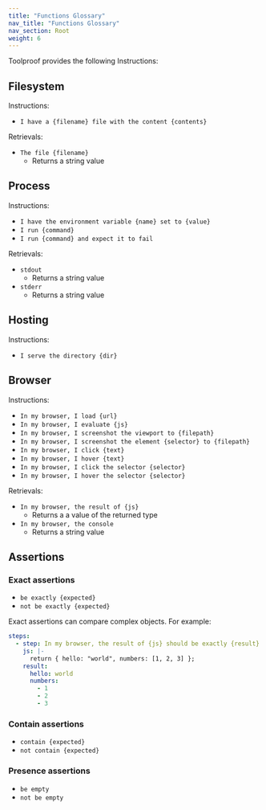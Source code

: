 ```yaml
---
title: "Functions Glossary"
nav_title: "Functions Glossary"
nav_section: Root
weight: 6
---
```


Toolproof provides the following Instructions:

## Filesystem

Instructions:
- `I have a {filename} file with the content {contents}`

Retrievals:
- `The file {filename}`
  - Returns a string value

## Process

Instructions:
- `I have the environment variable {name} set to {value}`
- `I run {command}`
- `I run {command} and expect it to fail`

Retrievals:
- `stdout`
  - Returns a string value
- `stderr`
  - Returns a string value

## Hosting

Instructions:
- `I serve the directory {dir}`

## Browser

Instructions:
- `In my browser, I load {url}`
- `In my browser, I evaluate {js}`
- `In my browser, I screenshot the viewport to {filepath}`
- `In my browser, I screenshot the element {selector} to {filepath}`
- `In my browser, I click {text}`
- `In my browser, I hover {text}`
- `In my browser, I click the selector {selector}`
- `In my browser, I hover the selector {selector}`

Retrievals:
- `In my browser, the result of {js}`
  - Returns a a value of the returned type
- `In my browser, the console`
  - Returns a string value

## Assertions

### Exact assertions
- `be exactly {expected}`
- `not be exactly {expected}`

Exact assertions can compare complex objects. For example:
```yaml
steps:
  - step: In my browser, the result of {js} should be exactly {result}
    js: |-
      return { hello: "world", numbers: [1, 2, 3] };
    result:
      hello: world
      numbers:
        - 1
        - 2
        - 3
```

### Contain assertions
- `contain {expected}`
- `not contain {expected}`

### Presence assertions
- `be empty`
- `not be empty`
